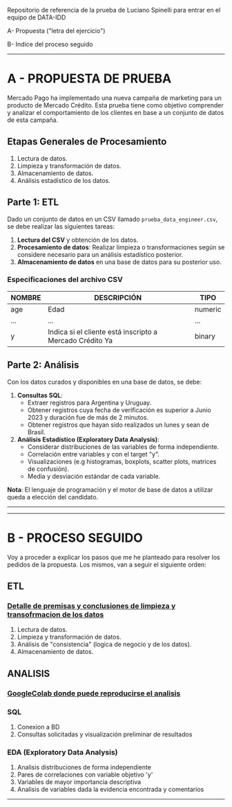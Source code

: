 Repositorio de referencia de la prueba de Luciano Spinelli para entrar en el equipo de DATA-IDD

A- Propuesta ("letra del ejercicio")

B- Indice del proceso seguido

---
# A - PROPUESTA DE PRUEBA
Mercado Pago ha implementado una nueva campaña de marketing para un producto de Mercado Crédito. Esta prueba tiene como objetivo comprender y analizar el comportamiento de los clientes en base a un conjunto de datos de esta campaña.

## Etapas Generales de Procesamiento
1. Lectura de datos.
2. Limpieza y transformación de datos.
3. Almacenamiento de datos.
4. Análisis estadístico de los datos.

## Parte 1: ETL
Dado un conjunto de datos en un CSV llamado `prueba_data_engineer.csv`, se debe realizar las siguientes tareas:
1. **Lectura del CSV** y obtención de los datos.
2. **Procesamiento de datos**: Realizar limpieza o transformaciones según se considere necesario para un análisis estadístico posterior.
3. **Almacenamiento de datos** en una base de datos para su posterior uso.

### Especificaciones del archivo CSV
| NOMBRE | DESCRIPCIÓN | TIPO |
| ------ | ----------- | ---- |
| age | Edad | numeric |
| ... | ... | ... |
| y | Indica si el cliente está inscripto a Mercado Crédito Ya | binary |

## Parte 2: Análisis
Con los datos curados y disponibles en una base de datos, se debe:
1. **Consultas SQL**:
    - Extraer registros para Argentina y Uruguay.
    - Obtener registros cuya fecha de verificación es superior a Junio 2023 y duración fue de más de 2 minutos.
    - Obtener registros que hayan sido realizados un lunes y sean de Brasil.
2. **Análisis Estadístico (Exploratory Data Analysis)**:
    - Considerar distribuciones de las variables de forma independiente.
    - Correlación entre variables y con el target "y".
    - Visualizaciones (e.g histogramas, boxplots, scatter plots, matrices de confusión).
    - Media y desviación estándar de cada variable.

**Nota**: El lenguaje de programación y el motor de base de datos a utilizar queda a elección del candidato.


---

---
# B - PROCESO SEGUIDO
Voy a proceder a explicar los pasos que me he planteado para resolver los pedidos de la propuesta. Los mismos, van a seguir el siguiente orden:

## ETL
### [Detalle de premisas y conclusiones de limpieza y transofrmacion de los datos](https://github.com/LSVMLUY/prueba_interna_data/blob/main/ETL_readme.md)
1. Lectura de datos.
2. Limpieza y transformación de datos.
3. Análisis de "consistencia" (logica de negocio y de los datos).
4. Almacenamiento de datos.

## ANALISIS
 ### [GoogleColab  donde puede reproducirse el analisis](https://colab.research.google.com/drive/1_wu4zk9XvLZZoL8ymi5xaylE9DacwnL8)
   ### SQL
  1. Conexion a BD
  2. Consultas solicitadas y visualización preliminar de resultados
  ### EDA (Exploratory Data Analysis) 
  1. Analisis distribuciones de forma independiente
  2. Pares de correlaciones con variable objetivo 'y'
  3. Variables de mayor importancia descriptiva
  4. Analisis de variables dada la evidencia encontrada y comentarios

---


